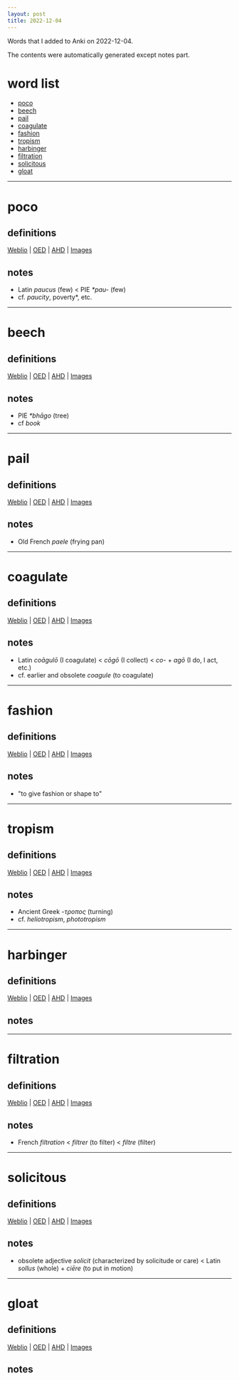 ```yaml
---
layout: post
title: 2022-12-04
---
```


Words that I added to Anki on 2022-12-04.

The contents were automatically generated except notes part.
# word list
- [poco](#poco)
- [beech](#beech)
- [pail](#pail)
- [coagulate](#coagulate)
- [fashion](#fashion)
- [tropism](#tropism)
- [harbinger](#harbinger)
- [filtration](#filtration)
- [solicitous](#solicitous)
- [gloat](#gloat)

---

# poco
## definitions
[Weblio](https://ejje.weblio.jp/content_find?query=poco&searchType=exact)
|
[OED](https://www.oed.com/search?q=poco)
|
[AHD](https://www.ahdictionary.com/word/search.html?q=poco)
|
[Images](https://www.google.com/search?tbm=isch&q=poco)

## notes
- Latin *paucus* (few) &lt; PIE *\*pau-* (few)
- cf. *paucity*, poverty*, etc.

---

# beech
## definitions
[Weblio](https://ejje.weblio.jp/content_find?query=beech&searchType=exact)
|
[OED](https://www.oed.com/search?q=beech)
|
[AHD](https://www.ahdictionary.com/word/search.html?q=beech)
|
[Images](https://www.google.com/search?tbm=isch&q=beech)

## notes
- PIE *\*bhāgo* (tree)
- cf *book*

---

# pail
## definitions
[Weblio](https://ejje.weblio.jp/content_find?query=pail&searchType=exact)
|
[OED](https://www.oed.com/search?q=pail)
|
[AHD](https://www.ahdictionary.com/word/search.html?q=pail)
|
[Images](https://www.google.com/search?tbm=isch&q=pail)

## notes
- Old French *paele* (frying pan)

---

# coagulate
## definitions
[Weblio](https://ejje.weblio.jp/content_find?query=coagulate&searchType=exact)
|
[OED](https://www.oed.com/search?q=coagulate)
|
[AHD](https://www.ahdictionary.com/word/search.html?q=coagulate)
|
[Images](https://www.google.com/search?tbm=isch&q=coagulate)

## notes
- Latin *coāgulō* (I coagulate) &lt; *cōgō* (I collect) &lt; *co-* + *agō* (I do, I act, etc.)
- cf. earlier and obsolete *coagule* (to coagulate)

---

# fashion
## definitions
[Weblio](https://ejje.weblio.jp/content_find?query=fashion&searchType=exact)
|
[OED](https://www.oed.com/search?q=fashion)
|
[AHD](https://www.ahdictionary.com/word/search.html?q=fashion)
|
[Images](https://www.google.com/search?tbm=isch&q=fashion)

## notes
- "to give fashion or shape to"

---

# tropism
## definitions
[Weblio](https://ejje.weblio.jp/content_find?query=tropism&searchType=exact)
|
[OED](https://www.oed.com/search?q=tropism)
|
[AHD](https://www.ahdictionary.com/word/search.html?q=tropism)
|
[Images](https://www.google.com/search?tbm=isch&q=tropism)

## notes
- Ancient Greek *-τροπος* (turning)
- cf. *heliotropism*, *phototropism*

---

# harbinger
## definitions
[Weblio](https://ejje.weblio.jp/content_find?query=harbinger&searchType=exact)
|
[OED](https://www.oed.com/search?q=harbinger)
|
[AHD](https://www.ahdictionary.com/word/search.html?q=harbinger)
|
[Images](https://www.google.com/search?tbm=isch&q=harbinger)

## notes

---

# filtration
## definitions
[Weblio](https://ejje.weblio.jp/content_find?query=filtration&searchType=exact)
|
[OED](https://www.oed.com/search?q=filtration)
|
[AHD](https://www.ahdictionary.com/word/search.html?q=filtration)
|
[Images](https://www.google.com/search?tbm=isch&q=filtration)

## notes
- French *filtration* &lt; *filtrer* (to filter) &lt; *filtre* (filter)

---

# solicitous
## definitions
[Weblio](https://ejje.weblio.jp/content_find?query=solicitous&searchType=exact)
|
[OED](https://www.oed.com/search?q=solicitous)
|
[AHD](https://www.ahdictionary.com/word/search.html?q=solicitous)
|
[Images](https://www.google.com/search?tbm=isch&q=solicitous)

## notes
- obsolete adjective *solicit* (characterized by solicitude or care) &lt; Latin *sollus* (whole) + *ciēre* (to put in motion)

---

# gloat
## definitions
[Weblio](https://ejje.weblio.jp/content_find?query=gloat&searchType=exact)
|
[OED](https://www.oed.com/search?q=gloat)
|
[AHD](https://www.ahdictionary.com/word/search.html?q=gloat)
|
[Images](https://www.google.com/search?tbm=isch&q=gloat)

## notes

